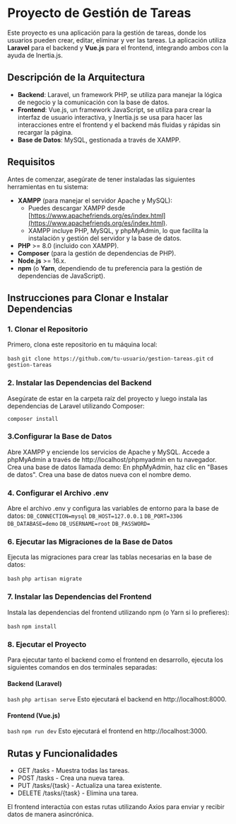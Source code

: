 # Proyecto de Gestión de Tareas

Este proyecto es una aplicación para la gestión de tareas, donde los usuarios pueden crear, editar, eliminar y ver las tareas. La aplicación utiliza **Laravel** para el backend y **Vue.js** para el frontend, integrando ambos con la ayuda de Inertia.js.

## Descripción de la Arquitectura

-   **Backend**: Laravel, un framework PHP, se utiliza para manejar la lógica de negocio y la comunicación con la base de datos.
-   **Frontend**: Vue.js, un framework JavaScript, se utiliza para crear la interfaz de usuario interactiva, y Inertia.js se usa para hacer las interacciones entre el frontend y el backend más fluidas y rápidas sin recargar la página.
-   **Base de Datos**: MySQL, gestionada a través de XAMPP.

## Requisitos

Antes de comenzar, asegúrate de tener instaladas las siguientes herramientas en tu sistema:

-   **XAMPP** (para manejar el servidor Apache y MySQL):
    -   Puedes descargar XAMPP desde [https://www.apachefriends.org/es/index.html](https://www.apachefriends.org/es/index.html).
    -   XAMPP incluye PHP, MySQL, y phpMyAdmin, lo que facilita la instalación y gestión del servidor y la base de datos.
-   **PHP** >= 8.0 (incluido con XAMPP).
-   **Composer** (para la gestión de dependencias de PHP).
-   **Node.js** >= 16.x.
-   **npm** (o **Yarn**, dependiendo de tu preferencia para la gestión de dependencias de JavaScript).

## Instrucciones para Clonar e Instalar Dependencias

### 1. Clonar el Repositorio

Primero, clona este repositorio en tu máquina local:

`bash`
`git clone https://github.com/tu-usuario/gestion-tareas.git`
`cd gestion-tareas`

### 2. Instalar las Dependencias del Backend

Asegúrate de estar en la carpeta raíz del proyecto y luego instala las dependencias de Laravel utilizando Composer:

`composer install`

### 3.Configurar la Base de Datos

Abre XAMPP y enciende los servicios de Apache y MySQL.
Accede a phpMyAdmin a través de http://localhost/phpmyadmin en tu navegador.
Crea una base de datos llamada demo:
En phpMyAdmin, haz clic en "Bases de datos".
Crea una base de datos nueva con el nombre demo.

### 4. Configurar el Archivo .env

Abre el archivo .env y configura las variables de entorno para la base de datos:
`DB_CONNECTION=mysql`
`DB_HOST=127.0.0.1`
`DB_PORT=3306`
`DB_DATABASE=demo`
`DB_USERNAME=root`
`DB_PASSWORD=`

### 6. Ejecutar las Migraciones de la Base de Datos

Ejecuta las migraciones para crear las tablas necesarias en la base de datos:

`bash`
`php artisan migrate`

### 7. Instalar las Dependencias del Frontend

Instala las dependencias del frontend utilizando npm (o Yarn si lo prefieres):

`bash`
`npm install`

### 8. Ejecutar el Proyecto

Para ejecutar tanto el backend como el frontend en desarrollo, ejecuta los siguientes comandos en dos terminales separadas:

#### Backend (Laravel)

`bash`
`php artisan serve`
Esto ejecutará el backend en http://localhost:8000.

#### Frontend (Vue.js)

`bash`
`npm run dev`
Esto ejecutará el frontend en http://localhost:3000.

## Rutas y Funcionalidades

-   GET /tasks - Muestra todas las tareas.
-   POST /tasks - Crea una nueva tarea.
-   PUT /tasks/{task} - Actualiza una tarea existente.
-   DELETE /tasks/{task} - Elimina una tarea.

El frontend interactúa con estas rutas utilizando Axios para enviar y recibir datos de manera asincrónica.
